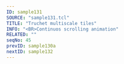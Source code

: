 ```yaml
---
ID: sample131
SOURCE: "sample131.tcl"
TITLE: "Truchet multiscale tiles"
INFO: "<BR>Continuos scrolling animation"
RELATED: ""
seqNo: 45
prevID: sample130a
nextID: sample132
---
```

